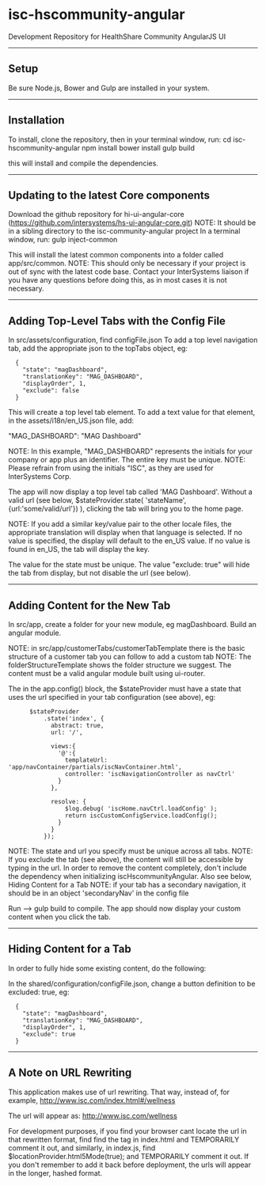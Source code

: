 isc-hscommunity-angular
======================

Development Repository for HealthShare Community AngularJS UI

-----------------------------------------------------
Setup 
-----------------------------------------------------
Be sure Node.js, Bower and Gulp are installed in your system.


-----------------------------------------------------
Installation 
-----------------------------------------------------

To install, clone the repository, then in your terminal window, run: 
   cd isc-hscommunity-angular
   npm install
   bower install
   gulp build

this will install and compile the dependencies.

-----------------------------------------------------
Updating to the latest Core components 
-----------------------------------------------------

Download the github repository for hi-ui-angular-core (https://github.com/intersystems/hs-ui-angular-core.git)
NOTE: It should be in a sibling directory to the isc-community-angular project
In a terminal window, run:
    gulp inject-common

This will install the latest common components into a folder called app/src/common.
NOTE: This should only be necessary if your project is out of sync with the latest code base. Contact your InterSystems liaison if you have any questions before doing this, as in most cases it is not necessary. 

-----------------------------------------------------
Adding Top-Level Tabs with the Config File 
-----------------------------------------------------

In src/assets/configuration, find configFile.json
To add a top level navigation tab, add the appropriate json to the topTabs object, eg:

      {
        "state": "magDashboard",
        "translationKey": "MAG_DASHBOARD",
        "displayOrder", 1,
        "exclude": false
      }
      
This will create a top level tab element. To add a text value for that element, in the assets/i18n/en_US.json file, add:

  "MAG_DASHBOARD": "MAG Dashboard"
  
NOTE: In this example, "MAG_DASHBOARD" represents the initials for your company or app plus an identifier. The entire key must be unique. 
NOTE: Please refrain from using the initials "ISC", as they are used for InterSystems Corp.

The app will now display a top level tab called 'MAG Dashboard'. 
Without a valid url (see below, $stateProvider.state( 'stateName', {url:'some/valid/url'}) ), clicking the tab will bring you to the home page.

NOTE: If you add a similar key/value pair to the other locale files, the appropriate translation will display when that language is selected. 
If no value is specified, the display will default to the en_US value. If no value is found in en_US, the tab will display the key.

The value for the state must be unique. The value "exclude: true" will hide the tab from display, but not disable the url (see below).

-----------------------------------------------------
Adding Content for the New Tab
-----------------------------------------------------

In src/app, create a folder for your new module, eg magDashboard. Build an angular module. 

NOTE: in src/app/customerTabs/customerTabTemplate there is the basic structure of a customer tab you can follow to add a custom tab
NOTE: The folderStructureTemplate shows the folder structure we suggest. The content must be a valid angular module built using ui-router.

The in the app.config() block, the $stateProvider must have a state that uses the url specified in your tab configuration (see above), eg:

          $stateProvider
              .state('index', {
                abstract: true,
                url: '/',

                views:{
                  '@':{
                    templateUrl: 'app/navContainer/partials/iscNavContainer.html',
                    controller: 'iscNavigationController as navCtrl'
                  }
                },

                resolve: {
                    $log.debug( 'iscHome.navCtrl.loadConfig' );
                    return iscCustomConfigService.loadConfig();
                  }
                }
              });
              
NOTE: The state and url you specify must be unique across all tabs.
NOTE: If you exclude the tab (see above), the content will still be accessible by typing in the url.
      In order to remove the content completely, don't include the dependency when initializing iscHscommunityAngular. Also see below, Hiding Content for a Tab
NOTE: if your tab has a secondary navigation, it should be in an object 'secondaryNav' in the config file

Run 
--> gulp build
to compile. The app should now display your custom content when you click the tab.

-----------------------------------------------------
Hiding Content for a Tab
-----------------------------------------------------

In order to fully hide some existing content, do the following:

In the shared/configuration/configFile.json, change a button definition to be excluded: true, eg:

      {
        "state": "magDashboard",
        "translationKey": "MAG_DASHBOARD",
        "displayOrder", 1,
        "exclude": true 
      }
      

-----------------------------------------------------
A Note on URL Rewriting
-----------------------------------------------------

This application makes use of url rewriting. That way, instead of, for example, 
    http://www.isc.com/index.html#/wellness
    
The url will appear as:
   http://www.isc.com/wellness
   
For development purposes, if you find your browser cant locate the url in that rewritten format, find find the <base> tag in index.html and TEMPORARILY comment it out, and similarly, in index.js, find $locationProvider.html5Mode(true); and TEMPORARILY comment it out.
If you don't remember to add it back before deployment, the urls will appear in the longer, hashed format.
